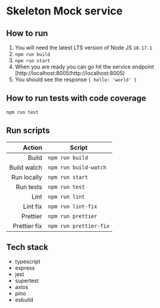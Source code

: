 # Skeleton Mock service

## How to run

1. You will need the latest LTS version of Node JS `18.17.1`
2. `npm run build`
3. `npm run start`
4. When you are ready you can go hit the service endpoint [http://localhost:8005(http://localhost:8005) 
5. You should see the response ``{ hello: 'world' }``

## How to run tests with code coverage

`npm run test`

## Run scripts

|       Action | Script                 |
| -----------: | ---------------------- |
|        Build | `npm run build`        |
|  Build watch | `npm run build-watch`  |
|  Run locally | `npm run start`        |
|    Run tests | `npm run test`         |
|         Lint | `npm run lint`         |
|     Lint fix | `npm run lint-fix`     |
|     Prettier | `npm run prettier`     |
| Prettier fix | `npm run prettier-fix` |

## Tech stack

- typescript
- express
- jest
- supertest
- axios
- pino
- esbuild
